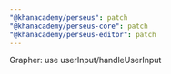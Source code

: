 ```yaml
---
"@khanacademy/perseus": patch
"@khanacademy/perseus-core": patch
"@khanacademy/perseus-editor": patch
---
```


Grapher: use userInput/handleUserInput
